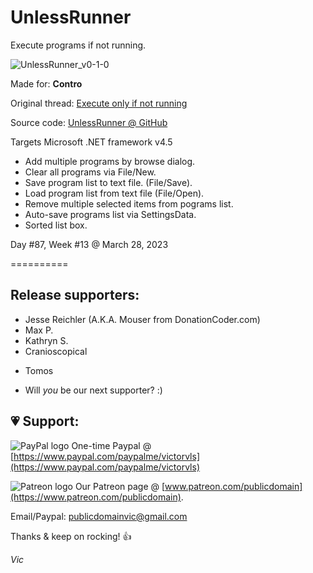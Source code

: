 # UnlessRunner

Execute programs if not running.

![UnlessRunner_v0-1-0](https://user-images.githubusercontent.com/54631779/228413540-74c7182d-fe1a-4f19-b23d-9926100487ca.png)

Made for: **Contro**

Original thread: [Execute only if not running](https://www.donationcoder.com/forum/index.php?topic=39042.0)

Source code: [UnlessRunner @ GitHub](https://github.com/publicdomain/unless-runner)

Targets Microsoft .NET framework v4.5

- Add multiple programs by browse dialog.
- Clear all programs via File/New.
- Save program list to text file. (File/Save).
- Load program list from text file (File/Open).
- Remove multiple selected items from pograms list.
- Auto-save programs list via SettingsData.
- Sorted list box.

Day #87, Week #13 @ March 28, 2023

==========

## Release supporters:

* Jesse Reichler (A.K.A. Mouser from DonationCoder.com)
* Max P.
* Kathryn S.
* Cranioscopical
- Tomos
* Will *you* be our next supporter? :)

## 💗 Support:

![PayPal logo](https://i.imgur.com/CSaPEFY.png) One-time Paypal @ [https://www.paypal.com/paypalme/victorvls](https://www.paypal.com/paypalme/victorvls)

![Patreon logo](https://i.imgur.com/LKBj3ih.png) Our Patreon page @ [www.patreon.com/publicdomain](https://www.patreon.com/publicdomain).

Email/Paypal: publicdomainvic@gmail.com

Thanks & keep on rocking! 👍

*Vic*
